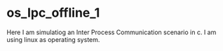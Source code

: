 # os_Ipc_offline_1
Here I am simulatiog an Inter Process Communication scenario in c. I am using linux as operating system.
